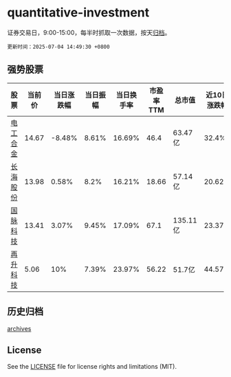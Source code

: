 # quantitative-investment

证券交易日，9:00-15:00，每半时抓取一次数据，按天[归档](archives)。

`更新时间：2025-07-04 14:49:30 +0800`

## 强势股票

|股票|当前价|当日涨跌幅|当日振幅|当日换手率|市盈率TTM|总市值|近10日涨跌幅|
|----|----|----|----|----|----|----|----|
|[电工合金](https://xueqiu.com/S/SZ300697)|14.67|-8.48%|8.61%|16.69%|46.4|63.47亿|32.4%|
|[长海股份](https://xueqiu.com/S/SZ300196)|13.98|0.58%|8.2%|16.21%|18.66|57.14亿|20.62%|
|[国脉科技](https://xueqiu.com/S/SZ002093)|13.41|3.07%|9.45%|17.09%|67.1|135.11亿|23.37%|
|[再升科技](https://xueqiu.com/S/SH603601)|5.06|10%|7.39%|23.97%|56.22|51.7亿|44.57%|

## 历史归档

[archives](archives)

## License

See the [LICENSE](LICENSE) file for license rights and limitations (MIT).